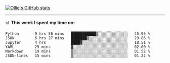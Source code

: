 <!--
**icedpanda/icedpanda** is a ✨ _special_ ✨ repository because its `README.md` (this file) appears on your GitHub profile.

Here are some ideas to get you started:

- 🔭 I’m currently working on ...
- 🌱 I’m currently learning ...
- 👯 I’m looking to collaborate on ...
- 🤔 I’m looking for help with ...
- 💬 Ask me about ...
- 📫 How to reach me: ...
- 😄 Pronouns: ...
- ⚡ Fun fact: ...
-->
[![Ollie's GitHub stats](https://github-readme-stats-icedpanda.vercel.app/api?username=icedpanda&count_private=true&show_icons=true)](https://github.com/icedpanda)

---
📊 **This week I spent my time on:**
<!--START_SECTION:waka-->

```text
Python       9 hrs 56 mins   ███████████▒░░░░░░░░░░░░░   45.95 %
JSON         6 hrs 27 mins   ███████▒░░░░░░░░░░░░░░░░░   29.86 %
Jupyter      4 hrs           ████▓░░░░░░░░░░░░░░░░░░░░   18.51 %
YAML         25 mins         ▓░░░░░░░░░░░░░░░░░░░░░░░░   02.00 %
Markdown     19 mins         ▒░░░░░░░░░░░░░░░░░░░░░░░░   01.52 %
JSON-lines   15 mins         ▒░░░░░░░░░░░░░░░░░░░░░░░░   01.22 %
```

<!--END_SECTION:waka-->
